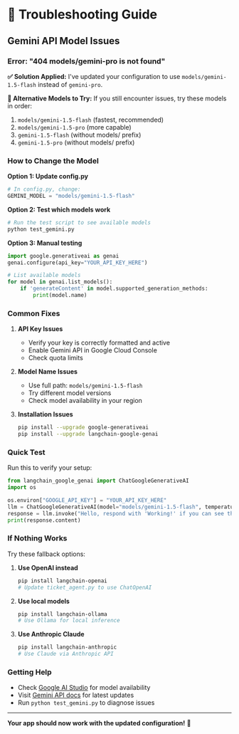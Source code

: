 # 🔧 Troubleshooting Guide

## Gemini API Model Issues

### Error: "404 models/gemini-pro is not found"

**✅ Solution Applied:**
I've updated your configuration to use `models/gemini-1.5-flash` instead of `gemini-pro`.

**🔄 Alternative Models to Try:**
If you still encounter issues, try these models in order:

1. `models/gemini-1.5-flash` (fastest, recommended)
2. `models/gemini-1.5-pro` (more capable)
3. `gemini-1.5-flash` (without models/ prefix)
4. `gemini-1.5-pro` (without models/ prefix)

### How to Change the Model

**Option 1: Update config.py**
```python
# In config.py, change:
GEMINI_MODEL = "models/gemini-1.5-flash"
```

**Option 2: Test which models work**
```bash
# Run the test script to see available models
python test_gemini.py
```

**Option 3: Manual testing**
```python
import google.generativeai as genai
genai.configure(api_key="YOUR_API_KEY_HERE")

# List available models
for model in genai.list_models():
    if 'generateContent' in model.supported_generation_methods:
        print(model.name)
```

### Common Fixes

1. **API Key Issues**
   - Verify your key is correctly formatted and active
   - Enable Gemini API in Google Cloud Console
   - Check quota limits

2. **Model Name Issues**
   - Use full path: `models/gemini-1.5-flash`
   - Try different model versions
   - Check model availability in your region

3. **Installation Issues**
   ```bash
   pip install --upgrade google-generativeai
   pip install --upgrade langchain-google-genai
   ```

### Quick Test

Run this to verify your setup:
```python
from langchain_google_genai import ChatGoogleGenerativeAI
import os

os.environ["GOOGLE_API_KEY"] = "YOUR_API_KEY_HERE"
llm = ChatGoogleGenerativeAI(model="models/gemini-1.5-flash", temperature=0.1)
response = llm.invoke("Hello, respond with 'Working!' if you can see this.")
print(response.content)
```

### If Nothing Works

Try these fallback options:

1. **Use OpenAI instead**
   ```bash
   pip install langchain-openai
   # Update ticket_agent.py to use ChatOpenAI
   ```

2. **Use local models**
   ```bash
   pip install langchain-ollama
   # Use Ollama for local inference
   ```

3. **Use Anthropic Claude**
   ```bash
   pip install langchain-anthropic
   # Use Claude via Anthropic API
   ```

### Getting Help

- Check [Google AI Studio](https://aistudio.google.com/) for model availability
- Visit [Gemini API docs](https://ai.google.dev/docs) for latest updates
- Run `python test_gemini.py` to diagnose issues

---

**Your app should now work with the updated configuration!** 🚀 